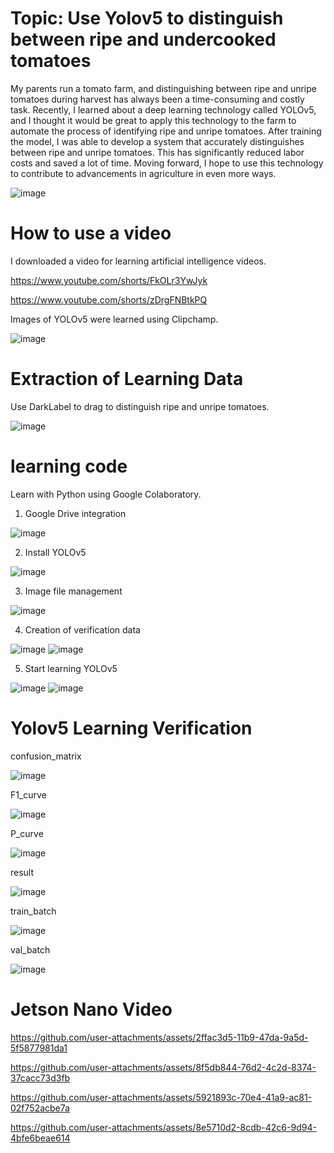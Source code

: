 # Topic: Use Yolov5 to distinguish between ripe and undercooked tomatoes

My parents run a tomato farm, and distinguishing between ripe and unripe tomatoes during harvest has always been a time-consuming and costly task. Recently, I learned about a deep learning technology called YOLOv5, and I thought it would be great to apply this technology to the farm to automate the process of identifying ripe and unripe tomatoes. After training the model, I was able to develop a system that accurately distinguishes between ripe and unripe tomatoes. This has significantly reduced labor costs and saved a lot of time. Moving forward, I hope to use this technology to contribute to advancements in agriculture in even more ways.

![image](https://github.com/user-attachments/assets/4394b1e6-37b9-4993-afda-aade3cdf9ac2)

# How to use a video

I downloaded a video for learning artificial intelligence videos.

https://www.youtube.com/shorts/FkOLr3YwJyk

https://www.youtube.com/shorts/zDrgFNBtkPQ

Images of YOLOv5 were learned using Clipchamp.

![image](https://github.com/user-attachments/assets/ac6a1042-a4ca-4aa3-9893-a80e306c3570)

# Extraction of Learning Data

Use DarkLabel to drag to distinguish ripe and unripe tomatoes.

![image](https://github.com/user-attachments/assets/dcf626cd-77b1-476b-9b92-b0526c78543f)

# learning code

Learn with Python using Google Colaboratory.

1. Google Drive integration

![image](https://github.com/user-attachments/assets/07240a56-11eb-496d-b2d0-42086a51c520)

2. Install YOLOv5

![image](https://github.com/user-attachments/assets/48636265-f71e-4804-88b0-74e26ceebd95)

3. Image file management
   
![image](https://github.com/user-attachments/assets/89d55b63-5387-429d-89e1-8e1209f5443f)

4. Creation of verification data

![image](https://github.com/user-attachments/assets/312d03d1-a627-436d-969d-7f65da88e8ac)
![image](https://github.com/user-attachments/assets/73fb0a8a-bc6b-47a2-9751-047da9f688cb)

5. Start learning YOLOv5

![image](https://github.com/user-attachments/assets/9de3dd18-7f5d-432e-b525-4eed179960b8)
![image](https://github.com/user-attachments/assets/c8354a65-c655-41d2-b3a1-dea2a8fe4848)

# Yolov5 Learning Verification

confusion_matrix

![image](https://github.com/user-attachments/assets/a98c0800-6440-4b04-94b5-e0f2530f3ff8)

F1_curve

![image](https://github.com/user-attachments/assets/13546010-e116-4881-b6e2-1367ed00270a)

P_curve

![image](https://github.com/user-attachments/assets/3dea41e6-aef9-41ef-b6fa-11e0d3c9abd8)

result

![image](https://github.com/user-attachments/assets/094899a8-9f07-4d23-bd49-379ec7a8f7ed)

train_batch

![image](https://github.com/user-attachments/assets/e702e4a4-50ef-4010-983b-9c66cb554967)

val_batch

![image](https://github.com/user-attachments/assets/78eced85-82c9-44bf-868c-72951aca7d0d)

# Jetson Nano Video

https://github.com/user-attachments/assets/2ffac3d5-11b9-47da-9a5d-5f5877981da1

https://github.com/user-attachments/assets/8f5db844-76d2-4c2d-8374-37cacc73d3fb

https://github.com/user-attachments/assets/5921893c-70e4-41a9-ac81-02f752acbe7a

https://github.com/user-attachments/assets/8e5710d2-8cdb-42c6-9d94-4bfe6beae614


